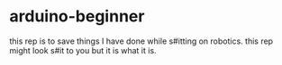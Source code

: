 # arduino-beginner
this rep is to save things I have done while s#itting on robotics.
this rep might look s#it to you but it is what it is.
